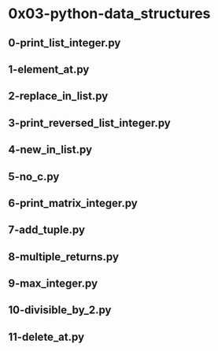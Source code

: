 # 0x03-python-data_structures
## 0-print_list_integer.py
## 1-element_at.py
## 2-replace_in_list.py
## 3-print_reversed_list_integer.py
## 4-new_in_list.py
## 5-no_c.py
## 6-print_matrix_integer.py
## 7-add_tuple.py
## 8-multiple_returns.py
## 9-max_integer.py
## 10-divisible_by_2.py
## 11-delete_at.py
